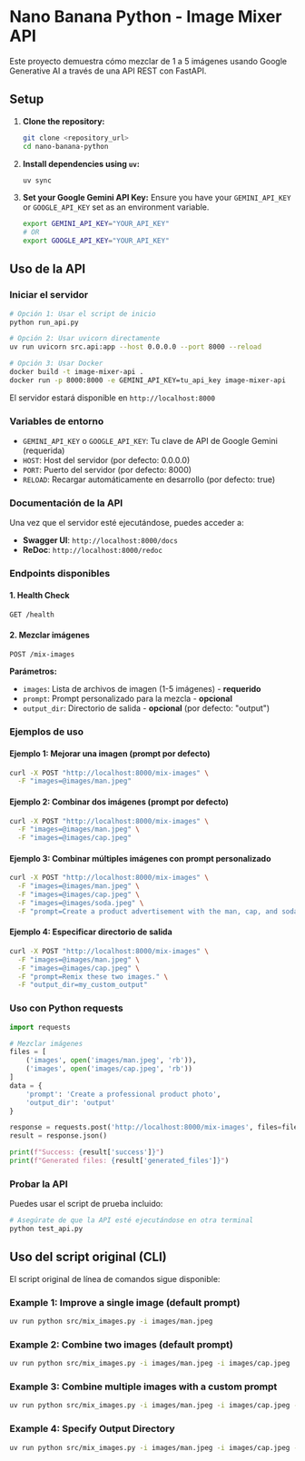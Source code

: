 # Nano Banana Python - Image Mixer API

Este proyecto demuestra cómo mezclar de 1 a 5 imágenes usando Google Generative AI a través de una API REST con FastAPI.

## Setup

1.  **Clone the repository:**

    ```bash
    git clone <repository_url>
    cd nano-banana-python
    ```

2.  **Install dependencies using `uv`:**

    ```bash
    uv sync
    ```

3.  **Set your Google Gemini API Key:**
    Ensure you have your `GEMINI_API_KEY` or `GOOGLE_API_KEY` set as an environment variable.

    ```bash
    export GEMINI_API_KEY="YOUR_API_KEY"
    # OR
    export GOOGLE_API_KEY="YOUR_API_KEY"
    ```

## Uso de la API

### Iniciar el servidor

```bash
# Opción 1: Usar el script de inicio
python run_api.py

# Opción 2: Usar uvicorn directamente
uv run uvicorn src.api:app --host 0.0.0.0 --port 8000 --reload

# Opción 3: Usar Docker
docker build -t image-mixer-api .
docker run -p 8000:8000 -e GEMINI_API_KEY=tu_api_key image-mixer-api
```

El servidor estará disponible en `http://localhost:8000`

### Variables de entorno

- `GEMINI_API_KEY` o `GOOGLE_API_KEY`: Tu clave de API de Google Gemini (requerida)
- `HOST`: Host del servidor (por defecto: 0.0.0.0)
- `PORT`: Puerto del servidor (por defecto: 8000)
- `RELOAD`: Recargar automáticamente en desarrollo (por defecto: true)

### Documentación de la API

Una vez que el servidor esté ejecutándose, puedes acceder a:
- **Swagger UI**: `http://localhost:8000/docs`
- **ReDoc**: `http://localhost:8000/redoc`

### Endpoints disponibles

#### 1. Health Check
```bash
GET /health
```

#### 2. Mezclar imágenes
```bash
POST /mix-images
```

**Parámetros:**
- `images`: Lista de archivos de imagen (1-5 imágenes) - **requerido**
- `prompt`: Prompt personalizado para la mezcla - **opcional**
- `output_dir`: Directorio de salida - **opcional** (por defecto: "output")

### Ejemplos de uso

#### Ejemplo 1: Mejorar una imagen (prompt por defecto)

```bash
curl -X POST "http://localhost:8000/mix-images" \
  -F "images=@images/man.jpeg"
```

#### Ejemplo 2: Combinar dos imágenes (prompt por defecto)

```bash
curl -X POST "http://localhost:8000/mix-images" \
  -F "images=@images/man.jpeg" \
  -F "images=@images/cap.jpeg"
```

#### Ejemplo 3: Combinar múltiples imágenes con prompt personalizado

```bash
curl -X POST "http://localhost:8000/mix-images" \
  -F "images=@images/man.jpeg" \
  -F "images=@images/cap.jpeg" \
  -F "images=@images/soda.jpeg" \
  -F "prompt=Create a product advertisement with the man, cap, and soda."
```

#### Ejemplo 4: Especificar directorio de salida

```bash
curl -X POST "http://localhost:8000/mix-images" \
  -F "images=@images/man.jpeg" \
  -F "images=@images/cap.jpeg" \
  -F "prompt=Remix these two images." \
  -F "output_dir=my_custom_output"
```

### Uso con Python requests

```python
import requests

# Mezclar imágenes
files = [
    ('images', open('images/man.jpeg', 'rb')),
    ('images', open('images/cap.jpeg', 'rb'))
]
data = {
    'prompt': 'Create a professional product photo',
    'output_dir': 'output'
}

response = requests.post('http://localhost:8000/mix-images', files=files, data=data)
result = response.json()

print(f"Success: {result['success']}")
print(f"Generated files: {result['generated_files']}")
```

### Probar la API

Puedes usar el script de prueba incluido:

```bash
# Asegúrate de que la API esté ejecutándose en otra terminal
python test_api.py
```

## Uso del script original (CLI)

El script original de línea de comandos sigue disponible:

### Example 1: Improve a single image (default prompt)

```bash
uv run python src/mix_images.py -i images/man.jpeg
```

### Example 2: Combine two images (default prompt)

```bash
uv run python src/mix_images.py -i images/man.jpeg -i images/cap.jpeg
```

### Example 3: Combine multiple images with a custom prompt

```bash
uv run python src/mix_images.py -i images/man.jpeg -i images/cap.jpeg -i images/soda.jpeg --prompt "Create a product advertisement with the man, cap, and soda."
```

### Example 4: Specify Output Directory

```bash
uv run python src/mix_images.py -i images/man.jpeg -i images/cap.jpeg --prompt "Remix these two images." --output-dir my_custom_output
```
